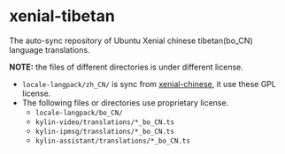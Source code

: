 # xenial-tibetan

The auto-sync repository of Ubuntu Xenial chinese tibetan(bo_CN) language translations.

**NOTE:** the files of different directories is under different license.

* `locale-langpack/zh_CN/` is sync from [xenial-chinese], it use these GPL license.
* The following files or directories use proprietary license.
  - `locale-langpack/bo_CN/`
  - `kylin-video/translations/*_bo_CN.ts`
  - `kylin-ipmsg/translations/*_bo_CN.ts`
  - `kylin-assistant/translations/*_bo_CN.ts`

[xenial-chinese]: https://github.com/ubuntukylin-weblate/xenial-chinese
 
